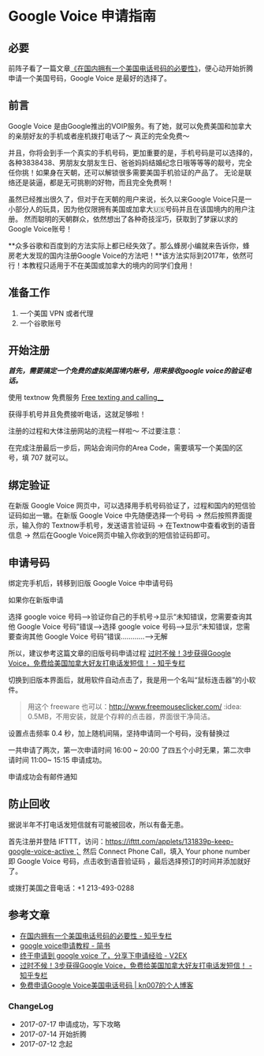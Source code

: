 # Google Voice 申请指南


## 必要

前阵子看了一篇文章[《在国内拥有一个美国电话号码的必要性》](https://zhuanlan.zhihu.com/p/27807882?from=groupmessage&isappinstalled=0)，便心动开始折腾申请一个美国号码，Google Voice 是最好的选择了。



## 前言

Google Voice 是由Google推出的VOIP服务。有了她，就可以免费美国和加拿大的亲朋好友的手机或者座机拨打电话了～ 真正的完全免费～  


并且，你将会到手一个真实的手机号码，更加重要的是，手机号码是可以选择的，各种3838438、男朋友女朋友生日、爸爸妈妈结婚纪念日哦等等等的靓号，完全任你挑！如果身在天朝，还可以解锁很多需要美国手机验证的产品了。 无论是联络还是装逼，都是无可挑剔的好物，而且完全免费啊！

虽然已经推出很久了，但对于在天朝的用户来说，长久以来Google Voice只是一小部分人的玩具，因为他仅限拥有美国或加拿大🇺🇸号码并且在该国境内的用户注册。 然而聪明的天朝群众，依然想出了各种奇技淫巧，获取到了梦寐以求的Google Voice账号！

**众多谷歌和百度到的方法实际上都已经失效了。那么蜂房小编就来告诉你，蜂房老大发现的国内注册Google Voice的方法吧！**该方法实际到2017年，依然可行！本教程只适用于不在美国或加拿大的境内的同学们食用！

## 准备工作

  1. 一个美国 VPN 或者代理 
  2. 一个谷歌账号


## 开始注册

**_首先，需要搞定一个免费的虚拟美国境内账号，用来接收google voice的验证电话。_**

使用 textnow 免费服务 [Free texting and calling__](http://link.zhihu.com/?target=https%3A//www.textnow.com/)

获得手机号并且免费接听电话，这就足够啦！  

注册的过程和大体注册网站的流程一样啦～ 不过要注意：

在完成注册最后一步后，网站会询问你的Area Code，需要填写一个美国的区号，填 707 就可以。

## 绑定验证

在新版 Google Voice 网页中，可以选择用手机号码验证了，过程和国内的短信验证码如出一辙。在新版 Google Voice 中先随便选择一个号码 -> 然后按照界面提示，输入你的 Textnow手机号，发送语言验证码 -> 在Textnow中查看收到的语音信息 -> 然后在Google Voice网页中输入你收到的短信验证码即可。

## 申请号码

绑定完手机后，转移到旧版 Google Voice 中申请号码

如果你在新版申请

选择 google voice 号码-->验证你自己的手机号->显示“未知错误，您需要查询其他 Google Voice 号码”错误-->选择 google voice 号码-->显示“未知错误，您需要查询其他 Google Voice 号码”错误…………-->无解

所以，建议参考这篇文章的旧版号码申请过程 [过时不候！3步获得Google Voice，免费给美国加拿大好友打电话发短信！ - 知乎专栏](https://zhuanlan.zhihu.com/p/21944115)


切换到旧版本界面后，就用软件自动点击了，我是用一个名叫“鼠标连击器”的小软件。


> 用这个 freeware 也可以：http://www.freemouseclicker.com/ :idea: 0.5MB，不用安装，就是个存粹的点击器，界面很干净简洁。

设置点击频率 0.4 秒，加上随机间隔，坚持申请同一个号码，没有替换过

一共申请了两次，第一次申请时间 16:00 ~ 20:00 了四五个小时无果，第二次申请时间 11:00~ 15:15 申请成功。

申请成功会有邮件通知

## 防止回收

据说半年不打电话发短信就有可能被回收，所以有备无患。

首先注册并登陆 IFTTT，访问：https://ifttt.com/applets/131839p-keep-google-voice-active； 然后 Connect Phone Call，填入 Your phone number 即 Google Voice 号码，点击收到语音验证码 ，最后选择预订的时间并添加就好了。

或拨打美国之音电话：+1 213-493-0288


## 参考文章

- [在国内拥有一个美国电话号码的必要性 - 知乎专栏](https://zhuanlan.zhihu.com/p/27807882?from=groupmessage&isappinstalled=0)
- [google voice申请教程 - 简书](http://www.jianshu.com/p/17bb7c0197c2)
- [终于申请到 google voice 了，分享下申请经验 - V2EX](https://www.v2ex.com/t/343290)
- [过时不候！3步获得Google Voice，免费给美国加拿大好友打电话发短信！ - 知乎专栏](https://zhuanlan.zhihu.com/p/21944115)
- [免费申请Google Voice美国电话号码 | kn007的个人博客](https://kn007.net/topics/free-application-for-google-voice-phone-number/)

### ChangeLog 

- 2017-07-17 申请成功，写下攻略
- 2017-07-14 开始折腾
- 2017-07-12 念起







